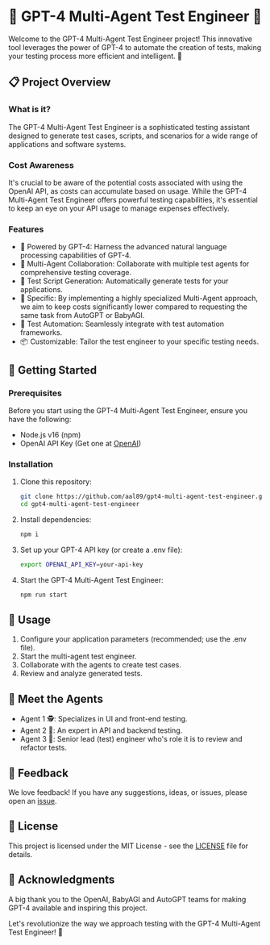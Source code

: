 # 🤖 GPT-4 Multi-Agent Test Engineer 🤖

Welcome to the GPT-4 Multi-Agent Test Engineer project! This innovative tool leverages the power of GPT-4 to automate the creation of tests, making your testing process more efficient and intelligent. 🚀

## 📋 Project Overview

### What is it?
The GPT-4 Multi-Agent Test Engineer is a sophisticated testing assistant designed to generate test cases, scripts, and scenarios for a wide range of applications and software systems.

### Cost Awareness

It's crucial to be aware of the potential costs associated with using the OpenAI API, as costs can accumulate based on usage. While the GPT-4 Multi-Agent Test Engineer offers powerful testing capabilities, it's essential to keep an eye on your API usage to manage expenses effectively.

### Features
- 🧠 Powered by GPT-4: Harness the advanced natural language processing capabilities of GPT-4.
- 🤝 Multi-Agent Collaboration: Collaborate with multiple test agents for comprehensive testing coverage.
- 📜 Test Script Generation: Automatically generate tests for your applications.
- 🎯 Specific: By implementing a highly specialized Multi-Agent approach, we aim to keep costs significantly lower compared to requesting the same task from AutoGPT or BabyAGI.
- 🚦 Test Automation: Seamlessly integrate with test automation frameworks.
- 📦 Customizable: Tailor the test engineer to your specific testing needs.

## 🚀 Getting Started

### Prerequisites
Before you start using the GPT-4 Multi-Agent Test Engineer, ensure you have the following:
- Node.js v16 (npm)
- OpenAI API Key (Get one at [OpenAI](https://platform.openai.com/account/api-keys))

### Installation
1. Clone this repository:
   ```bash
   git clone https://github.com/aal89/gpt4-multi-agent-test-engineer.git
   cd gpt4-multi-agent-test-engineer
   ```

2. Install dependencies:
   ```bash
   npm i
   ```

3. Set up your GPT-4 API key (or create a .env file):
   ```bash
   export OPENAI_API_KEY=your-api-key
   ```

4. Start the GPT-4 Multi-Agent Test Engineer:
   ```bash
   npm run start
   ```

## 📄 Usage

1. Configure your application parameters (recommended; use the .env file).
2. Start the multi-agent test engineer.
3. Collaborate with the agents to create test cases.
4. Review and analyze generated tests.

## 🤖 Meet the Agents

- Agent 1 🕵️: Specializes in UI and front-end testing.
- Agent 2 🧪: An expert in API and backend testing.
- Agent 3 🚀: Senior lead (test) engineer who's role it is to review and refactor tests.

## 💬 Feedback

We love feedback! If you have any suggestions, ideas, or issues, please open an [issue](https://github.com/aal89/gpt4-multi-agent-test-engineer/issues).

## 📝 License

This project is licensed under the MIT License - see the [LICENSE](LICENSE) file for details.

## 🙏 Acknowledgments

A big thank you to the OpenAI, BabyAGI and AutoGPT teams for making GPT-4 available and inspiring this project.

Let's revolutionize the way we approach testing with the GPT-4 Multi-Agent Test Engineer! 🌟
